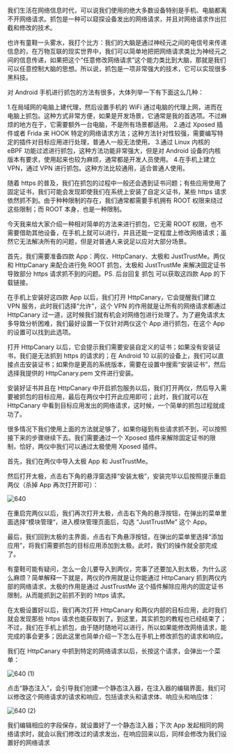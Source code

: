 我们生活在网络信息时代，可以说我们使用的绝大多数设备特别是手机、电脑都离不开网络请求。抓包是一种可以窥探设备发出的网络请求，并且对网络请求作出拦截和修改的技术。

也许有童鞋一头雾水，我打个比方：我们的大脑是通过神经元之间的电信号来传递信息的，在万物互联的现实世界中，我们可以简单地把把网络请求类比为神经元之间的信息传递，如果把这个“任意修改网络请求”这个能力类比到大脑，那就是我们可以任意控制大脑的思想。所以说，抓包是一项非常强大的技术，它可以实现很多黑科技。

对 Android 手机进行抓包的方法有很多，大体列举一下有下面这么几种：

1.在局域网的电脑上建代理，然后设置手机的 WiFi 通过电脑的代理上网，进而在电脑上抓包。这种方式非常方便，如果是开发场景，它通常是我的首选项。不过麻烦的地方在于，它需要额外一台电脑，不是所有场景都适用。
2.通过 Xposed 插件或者 Frida 来 HOOK 特定的网络请求方法；这种方法针对性较强，需要编写特定的插件对目标应用进行处理，普通人一般无法使用。
3.通过 Linux 内核的 eBPF 功能过滤进行抓包，这种方法功能非常强大，但是对 Android 设备的内核版本有要求，使用起来也较为麻烦，通常都是开发人员使用。
4.在手机上建立 VPN，通过 VPN 进行抓包。这种方法比较通用，适合普通人使用。

随着 https 的普及，我们在抓包的过程中一般还会遇到证书问题；有些应用使用了固定证书，我们可能会发现即使我们在系统上安装了自定义证书，某些 https 请求依然抓不到。由于种种限制的存在，我们通常都需要手机拥有 ROOT 权限来绕过这些限制；而 ROOT 本身，也是一种限制。

今天我来给大家介绍一种相对简单的方法来进行抓包，它无需 ROOT 权限，也不需要借助其他设备，在手机上就可以进行，并且还能一定程度上修改网络请求；虽然它无法解决所有的问题，但是对普通人来说足以应对大部分场景。


首先，我们需要准备四款 App：两仪、HttpCanary、太极和 JustTrustMe。两仪 和 HttpCanary 来配合进行免 ROOT 抓包，太极和 JustTrustMe 来解决固定证书导致部分 https 请求抓不到的问题。PS. 后台回复 抓包 可以获取这四款 App 的下载链接。

在手机上安装好这四款 App 以后，我们打开 HttpCanary，它会提醒我们建立 VPN 服务，此时我们选择“允许”，这个 VPN 的作用就是让所有的网络请求都通过 HttpCanary 过一道，这时候我们就有机会对网络包进行处理了。为了避免请求太多导致分析困难，我们最好设置一下仅针对两仪这个 App 进行抓包，在这个 App 的设置可以找到此选项。

打开 HttpCanary 以后，它会提示我们需要安装自定义的证书；如果没有安装证书，我们是无法抓到 https 的请求的；在 Android 10 以前的设备上，我们可以直接点击安装证书；如果你是更高的系统版本，需要在设置中搜索“安装证书”，然后选择我提供的 HttpCanary.pem 文件进行安装。

安装好证书并且在 HttpCanary 中开启抓包服务以后，我们打开两仪，然后导入需要被抓包的目标应用，最后在两仪中打开此应用即可；此时，我们就可以在 HttpCanary 中看到目标应用发出的网络请求，这时候，一个简单的抓包过程就成功了。

很多情况下我们使用上面的方法就足够了，如果你碰到有些请求抓不到，可以按照接下来的步骤继续下去。我们需要通过一个 Xposed 插件来解除固定证书的限制，恰好，两仪中我们可以通过太极使用 Xposed 插件。

首先，我们在两仪中导入太极 App 和 JustTrustMe。

然后打开太极，点击右下角的悬浮窗选择“安装太极”，安装完毕以后按照提示重启两仪（杀掉 App 再次打开即可）：

![640](https://github.com/sunshey/https-/assets/16149870/b59bfa88-db0c-4718-a195-f1cc35a5dcd8)

在重启完两仪以后，我们再次打开太极，点击右下角的悬浮按钮，在弹出的菜单里面选择“模块管理“，进入模块管理页面后，勾选 “JustTrustMe” 这个 App。

最后，我们回到太极的主界面，点击右下角悬浮按钮，在弹出的菜单里选择“添加应用”，将我们需要抓包的目标应用添加到太极。此时，我们的操作就全部完成了。

有童鞋可能有疑问，怎么一会儿要导入到两仪，完事了还要加入到太极，为什么这么麻烦？简单解释一下就是，两仪的作用就是让你能通过 HttpCanary 抓到两仪内部的网络请求，太极的作用是通过 JustTrustMe 这个插件解除应用内的固定证书限制，从而能抓到之前抓不到的 https 请求。

在太极设置好以后，我们再次打开 HttpCanary 和两仪内部的目标应用，此时我们就会发现那些 https 请求也能获取到了。到这里，其实抓包的教程也已经结束了；不过，我们在手机上抓包，由于随时随地可以进行，所以如果能修改网络请求，能完成的事会更多；因此这里也简单介绍一下怎么在手机上修改抓包的请求和响应。

我们在 HttpCanary 中抓到特定的网络请求以后，长按这个请求，会弹出一个菜单：

![640 (1)](https://github.com/sunshey/https-/assets/16149870/42f124b7-2a58-449b-8102-9214ab4f79b5)


点击“静态注入”，会引导我们创建一个静态注入器，在注入器的编辑界面，我们可以修改这个网络请求的请求和响应，包括请求头和请求体、响应头和响应体：

![640 (2)](https://github.com/sunshey/https-/assets/16149870/e248f06b-cdaa-4ec5-aecc-5620a602a390)


我们编辑相应的字段保存，就设置好了一个静态注入器；下次 App 发起相同的网络请求时，就会以我们修改过的请求发出，在响应回来以后，同样会修改为我们设置好的网络请求
